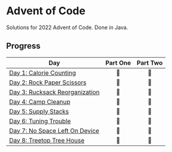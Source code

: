 # Advent of Code

Solutions for 2022 Advent of Code. Done in Java.

## Progress
| Day  | Part One | Part Two | 
|---|:---:|:---:|
| [Day 1: Calorie Counting](https://adventofcode.com/2022/day/1)| 🌟 | 🌟 |
| [Day 2: Rock Paper Scissors](https://adventofcode.com/2022/day/2)| 🌟 | 🌟 |
| [Day 3: Rucksack Reorganization](https://adventofcode.com/2022/day/3)| 🌟 | 🌟 |
| [Day 4: Camp Cleanup](https://adventofcode.com/2022/day/4)| 🌟 | 🌟 |
| [Day 5: Supply Stacks](https://adventofcode.com/2022/day/5)| 🌟 | 🌟 |
| [Day 6: Tuning Trouble](https://adventofcode.com/2022/day/6)| 🌟 | 🌟 |
| [Day 7: No Space Left On Device](https://adventofcode.com/2022/day/7)| 🌟 | 🌟 |
| [Day 8: Treetop Tree House](https://adventofcode.com/2022/day/8)| 🌟 | 🌟 |
